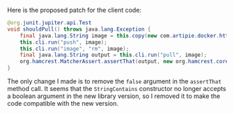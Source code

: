 Here is the proposed patch for the client code:
```java
@org.junit.jupiter.api.Test
void shouldPull() throws java.lang.Exception {
    final java.lang.String image = this.copy(new com.artipie.docker.http.Image.ForOs());
    this.cli.run("push", image);
    this.cli.run("image", "rm", image);
    final java.lang.String output = this.cli.run("pull", image);
    org.hamcrest.MatcherAssert.assertThat(output, new org.hamcrest.core.StringContains(java.lang.String.format("Status: Downloaded newer image for %s", image)));
}
```
The only change I made is to remove the `false` argument in the `assertThat` method call. It seems that the `StringContains` constructor no longer accepts a boolean argument in the new library version, so I removed it to make the code compatible with the new version.